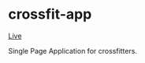 # crossfit-app

[Live](https://sampel404.github.io/crossfit-app/#/)

Single Page Application for crossfitters.

